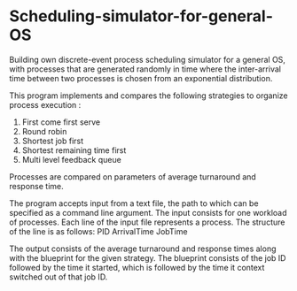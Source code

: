 # Scheduling-simulator-for-general-OS
Building own discrete-event process scheduling simulator for a general OS, with processes that are generated randomly in time where the inter-arrival time between two processes is chosen from an exponential distribution.

This program implements and compares the following strategies to organize process execution :
1. First come first serve
2. Round robin
3. Shortest job first
4. Shortest remaining time first
5. Multi level feedback queue

Processes are compared on parameters of average turnaround and response time. 

The program accepts input from a text file, the path to which can be specified as a command line argument. The input consists for one workload of processes. Each line of the input file represents a process. The structure of the line is as follows:
PID ArrivalTime JobTime

The output consists of the average turnaround and response times along with the blueprint for the given strategy. The blueprint consists of the job ID followed by the time it started, which is followed by the time it context switched out of that job ID.
